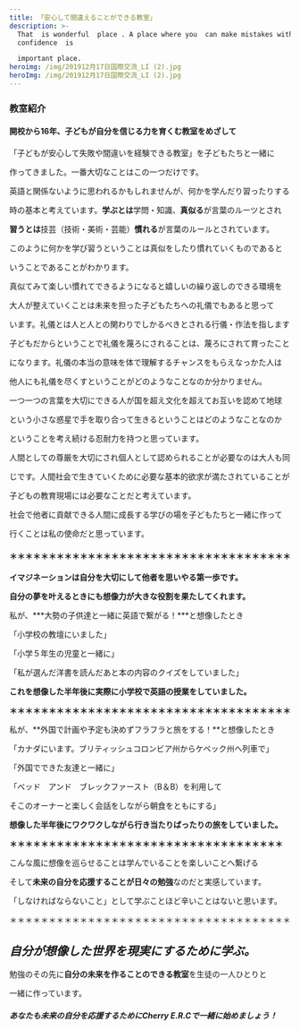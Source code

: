 ```yaml
---
title: 「安心して間違えることができる教室」
description: >-
  That  is wonderful  place . A place where you  can make mistakes with
  confidence  is 

  important place. 
heroimg: /img/201912月17日国際交流_LI (2).jpg
heroImg: /img/201912月17日国際交流_LI (2).jpg
---
```

### **教室紹介**

#### **開校から16年、子どもが自分を信じる力を育くむ教室をめざして**

「子どもが安心して失敗や間違いを経験できる教室」を子どもたちと一緒に

作ってきました。一番大切なことはこの一つだけです。

英語と関係ないように思われるかもしれませんが、何かを学んだり習ったりする

時の基本と考えています。**学ぶとは**学問・知識、**真似る**が言葉のルーツとされ

**習うとは**技芸（技術・美術・芸能）**慣れる**が言葉のルールとされています。

このように何かを学び習うということは真似をしたり慣れていくものであると

いうことであることがわかります。

真似てみて楽しい慣れてできるようになると嬉しいの繰り返しのできる環境を

大人が整えていくことは未来を担った子どもたちへの礼儀でもあると思って

います。礼儀とは人と人との関わりでしかるべきとされる行儀・作法を指します

子どもだからということで礼儀を蔑ろにされることは、蔑ろにされて育ったこと

になります。礼儀の本当の意味を体で理解するチャンスをもらえなっかた人は

他人にも礼儀を尽くすということがどのようなことなのか分かりません。

一つ一つの言葉を大切にできる人が国を超え文化を超えてお互いを認めて地球

という小さな惑星で手を取り合って生きるということはどのようなことなのか

ということを考え続ける忍耐力を持つと思っています。

人間としての尊厳を大切にされ個人として認められることが必要なのは大人も同

じです。人間社会で生きていくために必要な基本的欲求が満たされていることが

子どもの教育現場には必要なことだと考えています。

社会で他者に貢献できる人間に成長する学びの場を子どもたちと一緒に作って

行くことは私の使命だと思っています。

#### ＊＊＊＊＊＊＊＊＊＊＊＊＊＊＊＊＊＊＊＊＊＊＊＊＊＊＊＊＊＊＊＊＊＊＊＊

**イマジネーションは自分を大切にして他者を思いやる第一歩です。**

**自分の夢を叶えるときにも想像力が大きな役割を果たしてくれます。**

私が、***大勢の子供達と一緒に英語で繋がる！***と想像したとき

「小学校の教壇にいました」

「小学５年生の児童と一緒に」

「私が選んだ洋書を読んだあと本の内容のクイズをしていました」

**これを想像した半年後に実際に小学校で英語の授業をしていました。**

**＊＊＊＊＊＊＊＊＊＊＊＊＊＊＊＊＊＊＊＊＊＊＊＊＊＊＊＊＊＊＊＊＊＊＊＊**

私が、**外国で計画や予定も決めずフラフラと旅をする！**と想像したとき

「カナダにいます。ブリティッシュコロンビア州からケベック州へ列車で」

「外国でできた友達と一緒に」

「ベッド　アンド　ブレックファースト（B＆B）を利用して

そこのオーナーと楽しく会話をしながら朝食をともにする」

**想像した半年後にワクワクしながら行き当たりばったりの旅をしていました。**

**＊＊＊＊＊＊＊＊＊＊＊＊＊＊＊＊＊＊＊＊＊＊＊＊＊＊＊＊＊＊＊＊＊＊＊**

こんな風に想像を巡らせることは学んでいることを楽しいことへ繋げる

そして**未来の自分を応援することが日々の勉強**なのだと実感しています。

「しなければならないこと」として学ぶことほど辛いことはないと思います。

＊＊＊＊＊＊＊＊＊＊＊＊＊＊＊＊＊＊＊＊＊＊＊＊＊＊＊＊＊＊＊＊＊＊＊＊

## ***自分が想像した世界を現実にするために学ぶ。***

勉強のその先に**自分の未来を作ることのできる教室**を生徒の一人ひとりと

一緒に作っています。

##### **あなたも未来の自分を応援するためにCherry E.R.Cで一緒に始めましょう！**